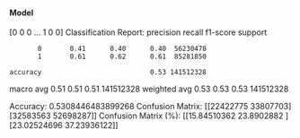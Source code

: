 #### Model
[0 0 0 ... 1 0 0]
Classification Report:
              precision    recall  f1-score   support

           0       0.41      0.40      0.40  56230478
           1       0.61      0.62      0.61  85281850

    accuracy                           0.53 141512328
   macro avg       0.51      0.51      0.51 141512328
weighted avg       0.53      0.53      0.53 141512328

Accuracy: 0.5308446483899268
Confusion Matrix:
[[22422775 33807703]
 [32583563 52698287]]
Confusion Matrix (%):
[[15.84510362 23.8902882 ]
 [23.02524696 37.23936122]]
